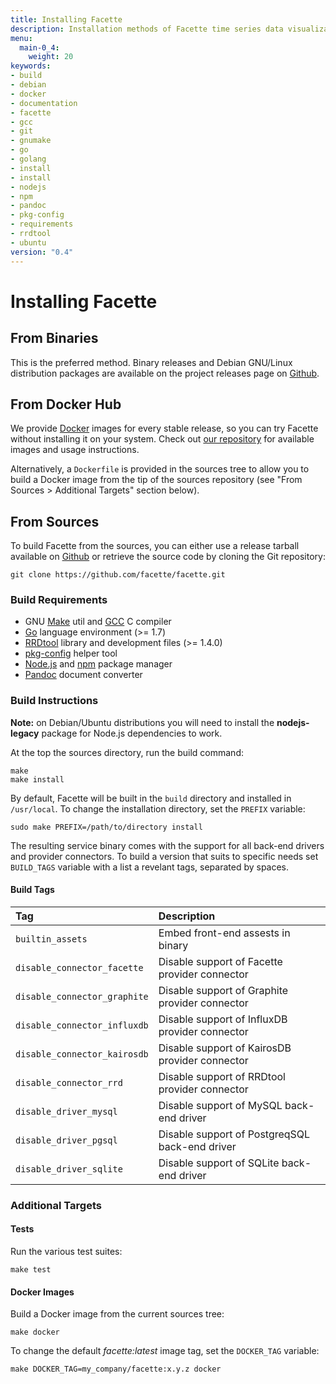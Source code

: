 ```yaml
---
title: Installing Facette
description: Installation methods of Facette time series data visualization software
menu:
  main-0_4:
    weight: 20
keywords:
- build
- debian
- docker
- documentation
- facette
- gcc
- git
- gnumake
- go
- golang
- install
- install
- nodejs
- npm
- pandoc
- pkg-config
- requirements
- rrdtool
- ubuntu
version: "0.4"
---
```


# Installing Facette

## From Binaries

This is the preferred method. Binary releases and Debian GNU/Linux distribution packages are available on the project
releases page on [Github](https://github.com/facette/facette/releases).

## From Docker Hub

We provide [Docker](https://www.docker.com/) images for every stable release, so you can try Facette without installing
it on your system. Check out [our repository](https://hub.docker.com/r/facette/facette/) for available images and usage
instructions.

Alternatively, a `Dockerfile` is provided in the sources tree to allow you to build a Docker image from the tip of the
sources repository (see "From Sources > Additional Targets" section below).

## From Sources

To build Facette from the sources, you can either use a release tarball available on
[Github](https://github.com/facette/facette/releases) or retrieve the source code by cloning the Git repository:

```
git clone https://github.com/facette/facette.git
```

### Build Requirements

 * GNU [Make](https://www.gnu.org/software/make/) util and [GCC](https://www.gnu.org/software/gcc/) C compiler
 * [Go](https://golang.org/) language environment (>= 1.7)
 * [RRDtool](http://oss.oetiker.ch/rrdtool/index.en.html) library and development files (>= 1.4.0)
 * [pkg-config](https://pkg-config.freedesktop.org/) helper tool
 * [Node.js](https://nodejs.org/) and [npm](https://www.npmjs.org/) package manager
 * [Pandoc](http://pandoc.org/) document converter

### Build Instructions

<div class="note"><span class="fa fa-info-circle"></span> <strong>Note:</strong> on Debian/Ubuntu distributions you will
need to install the <strong>nodejs-legacy</strong> package for Node.js dependencies to work.</div>

At the top the sources directory, run the build command:

```
make
make install
```

By default, Facette will be built in the `build` directory and installed in `/usr/local`. To change the installation
directory, set the `PREFIX` variable:

```
sudo make PREFIX=/path/to/directory install
```

The resulting service binary comes with the support for all back-end drivers and provider connectors. To build a
version that suits to specific needs set `BUILD_TAGS` variable with a list a revelant tags, separated by spaces.

#### Build Tags

| Tag                          | Description                                    |
|:-----------------------------|:-----------------------------------------------|
| `builtin_assets`             | Embed front-end assests in binary              |
| `disable_connector_facette`  | Disable support of Facette provider connector  |
| `disable_connector_graphite` | Disable support of Graphite provider connector |
| `disable_connector_influxdb` | Disable support of InfluxDB provider connector |
| `disable_connector_kairosdb` | Disable support of KairosDB provider connector |
| `disable_connector_rrd`      | Disable support of RRDtool provider connector  |
| `disable_driver_mysql`       | Disable support of MySQL back-end driver       |
| `disable_driver_pgsql`       | Disable support of PostgreqSQL back-end driver |
| `disable_driver_sqlite`      | Disable support of SQLite back-end driver      |

### Additional Targets

#### Tests

Run the various test suites:
```
make test
```

#### Docker Images

Build a Docker image from the current sources tree:
```
make docker
```

To change the default *facette:latest* image tag, set the `DOCKER_TAG` variable:
```
make DOCKER_TAG=my_company/facette:x.y.z docker
```
